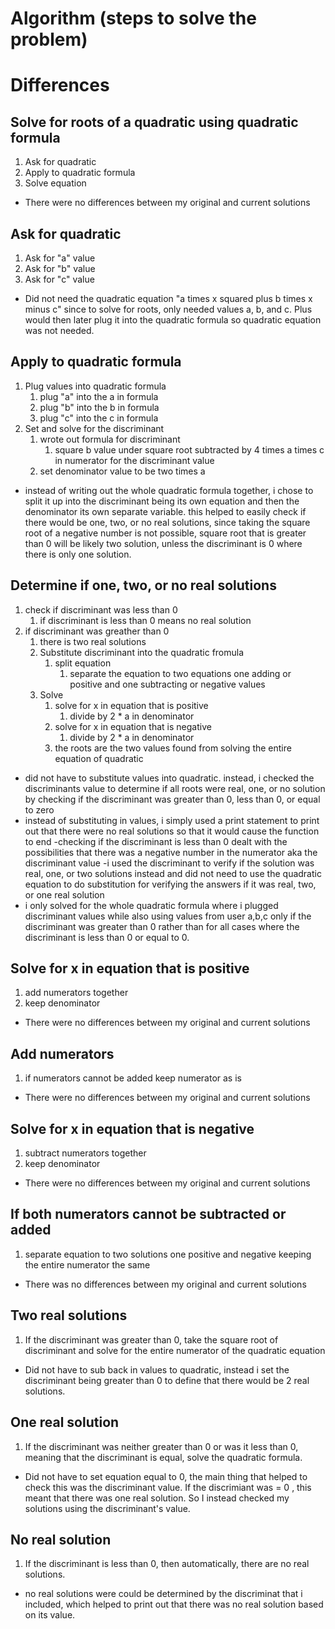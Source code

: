 # Algorithm (steps to solve the problem)

# Differences

## Solve for roots of a quadratic using quadratic formula
1. Ask for quadratic 
2. Apply to quadratic formula
3. Solve equation 
- There were no differences between my original and current solutions 

## Ask for quadratic 
1. Ask for "a" value 
2. Ask for "b" value
3. Ask for "c" value 
- Did not need the quadratic equation "a times x squared plus b times x minus c" since to solve for roots, only needed values a, b, and c. Plus would then later plug it into the quadratic formula so quadratic equation was not needed. 

## Apply to quadratic formula
1. Plug values into quadratic formula
    1. plug "a" into the a in formula
    2. plug "b" into the b in formula
    3. plug "c" into the c in formula
2. Set and solve for the discriminant 
    1. wrote out formula for discriminant 
        1. square b value under square root subtracted by 4 times a times c in numerator for the discriminant value
    2. set denominator value to be two times a
- instead of writing out the whole quadratic formula together, i chose to split it up into the discriminant being its own equation and then the denominator its own separate variable. this helped to easily check if there would be one, two, or no real solutions, since taking the square root of a negative number is not possible, square root that is greater than 0 will be likely two solution, unless the discriminant is 0 where there is only one solution.

## Determine if one, two, or no real solutions 
1. check if discriminant was less than 0 
    1. if discriminant is less than 0 means no real solution 
2. if discriminant was greather than 0 
    1. there is two real solutions 
    2. Substitute discriminant into the quadratic fromula  
        1. split equation
            1. separate the equation to two equations one adding or positive and one subtracting or negative values 
    3. Solve
        1. solve for x in equation that is positive
            1. divide by 2 * a in denominator
        2. solve for x in equation that is negative 
            1. divide by 2 * a in denominator 
        3. the roots are the two values found from solving the entire equation of quadratic

- did not have to substitute values into quadratic. instead, i checked the discriminants value to determine if all roots were real, one, or no solution by checking if the discriminant was greater than 0, less than 0, or equal to zero
- instead of substituting in values, i simply used a print statement to print out that there were no real solutions so that it would cause the function to end 
-checking if the discriminant is less than 0 dealt with the possibilities that there was a negative number in the numerator aka the discriminant value
-i used the discriminant to verify if the solution was real, one, or two solutions instead and did not need to use the quadratic equation to do substitution for verifying the answers if it was real, two, or one real solution 
- i only solved for the whole quadratic formula where i plugged discriminant values while also using values from user a,b,c only if the discriminant was greater than 0 rather than for all cases where the discriminant is less than 0 or equal to 0. 

## Solve for x in equation that is positive
1. add numerators together
2. keep denominator
- There were no differences between my original and current solutions 

## Add numerators
1. if numerators cannot be added keep numerator as is
- There were no differences between my original and current solutions 

## Solve for x in equation that is negative
1. subtract numerators together 
2. keep denominator 
- There were no differences between my original and current solutions 

## If both numerators cannot be subtracted or added 
1. separate equation to two solutions one positive and negative keeping the entire numerator the same 
- There was no differences between my original and current solutions


## Two real solutions
1. If the discriminant was greater than 0, take the square root of discriminant and solve for the entire numerator of the quadratic equation 
- Did not have to sub back in values to quadratic, instead i set the discriminant being greater than 0 to define that there would be 2 real solutions.

## One real solution 
1. If the discriminant was neither greater than 0 or was it less than 0, meaning that the discriminant is equal, solve the quadratic formula. 
- Did not have to set equation equal to 0, the main thing that helped to check this was the discriminant value. If the discrimiant was = 0 , this meant that there was one real solution. So I instead checked my solutions using the discriminant's value. 

## No real solution 
1. If the discriminant is less than 0, then automatically, there are no real solutions.
- no real solutions were could be determined by the discriminat that i included, which helped to print out that there was no real solution based on its value.